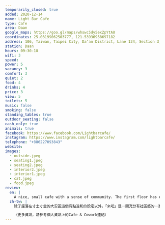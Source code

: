 ```yaml
---
temporarily_closed: true
added: 2020-12-14
name: Light Bar Cafe
type: Cafe
area: Daan
google_maps: https://goo.gl/maps/whswc5dy5exZpYtA8
coordinates: 25.03199062503777, 121.53936958697182
address: 106, Taiwan, Taipei City, Da’an District, Lane 134, Section 3, Xinyi Road, 12號號
station: Daan
hours: 09:30-18
wifi: 3
speed: 
power: 5
vacancy: 3
comfort: 3
quiet: 2
food: 4
drinks: 4
price: 3
view: 5
toilets: 5
music: false
smoking: false
standing_tables: true
outdoor_seating: false
cash_only: true
animals: true
facebook: https://www.facebook.com/Lightbarcafe/
instagram: https://www.instagram.com/lightbarcafe/
telephone: "+886227093843"
website: 
images:
  - outside.jpeg
  - seating1.jpeg
  - seating2.jpeg
  - interior2.jpeg
  - interior1.jpeg
  - cat.jpeg
  - food.jpeg
review:
  en: |
    A nice, small cafe with a sense of community. The first floor has only counter seats and is not very spacious, but the open kitchen gives a welcoming feeling. Take the stairs to reach the comfortable second floor seating area. There is a sofa area, suitable for relaxing, counter seats, and small tables. Power outlets can be found at every seat, and there's WiFi. There are also great food options, the Danish toast is definitely worth trying. One minor “shortcoming” might be that the atmosphere is too relaxing and you might get distracted from your work or studies. It is easy to fill up after 10:30, so come early!
  zh-tw: |
    除了座落在寸土寸金的大安區這個有點違和的設定以外，「來吧」是一間充分有社區感的一家小店，一樓只有吧檯座位，整體空間不太寬敞，但開放式廚房帶來強烈的親切感。順著玄關前的階梯可以來到舒服的二樓空間，這裡有一張沙發座，適合閒坐打發，也有吧台和小桌。可以想像坐在吧台為工作絞盡腦汁時，偶爾抬頭看看外頭動靜的愜意。每個座位都能找到插座，WiFi也很理想。更不得了的是這裡有很棒的餐點選擇，丹麥吐司值得一試。如果硬要說缺點，可能是這裡的風格實在太週末了，極容易讓人分心呢。過十點半很容易客滿，建議提早來。

    （更多資訊，請參考個人資訊上的Cafe & Cowork連結）
---
```

